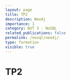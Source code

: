 ```yaml
---
layout: page
title: TP2
description: Neo4j
importance: 1
category: BUT 3 - NoSQL
related_publications: false
permalink: /nosql/neo4j/
type: formation
visible: true
---
```


# TP2
